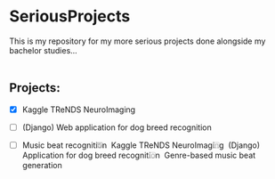 # SeriousProjects
This is my repository for my more serious projects done alongside my bachelor studies...
<br>
<br>
## Projects:
- [x] Kaggle TReNDS NeuroImaging
- [ ] (Django) Web application for dog breed recognition
- [ ] Music beat recognition
<input type="checkbox" disabled checked> Kaggle TReNDS NeuroImaging
<input type="checkbox" disabled> (Django) Application for dog breed recognition
<input type="checkbox" disabled> Genre-based music beat generation 


